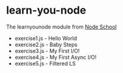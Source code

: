 # learn-you-node
The learnyounode module from [Node School](https://nodeschool.io/)


+ exercise1.js - Hello World
+ exercise2.js - Baby Steps
+ exercise3.js - My First I/O!
+ exercise4.js - My First Async I/O!
+ exercise5.js - Filtered LS